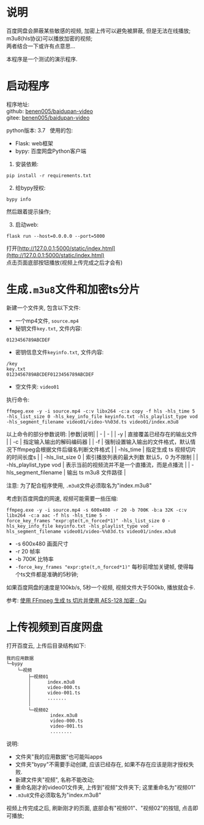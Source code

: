 # 说明
百度网盘会屏蔽某些敏感的视频, 加密上传可以避免被屏蔽, 但是无法在线播放;   
m3u8(hls协议)可以播放加密的视频;  
两者结合一下或许有点意思...

本程序是一个测试的演示程序.  

# 启动程序
程序地址:   
github: [benen005/baidupan-video](https://github.com/benen005/baidupan-video)  
gitee: [benen005/baidupan-video](https://gitee.com/benen005/baidupan-video)  

python版本: 3.7  
使用的包: 
- Flask: web框架
- bypy: 百度网盘Python客户端

1. 安装依赖:
```
pip install -r requirements.txt 
```

2. 给bypy授权: 
```
bypy info
```
然后跟着提示操作; 

3. 启动web: 
```
flask run --host=0.0.0.0 --port=5000
```
打开[http://127.0.0.1:5000/static/index.html](http://127.0.0.1:5000/static/index.html)  
点击页面底部按钮播放(视频上传完成之后才会有)

# 生成`.m3u8`文件和加密ts分片
新建一个文件夹, 包含以下文件: 
- 一个mp4文件, `source.mp4`
- 秘钥文件`key.txt`, 文件内容: 
```
0123456789ABCDEF
```
- 密钥信息文件`keyinfo.txt`, 文件内容: 
```
/key
key.txt
0123456789ABCDEF0123456789ABCDEF
```
- 空文件夹: `video01`

执行命令: 
```shell
ffmpeg.exe -y -i source.mp4 -c:v libx264 -c:a copy -f hls -hls_time 5 -hls_list_size 0 -hls_key_info_file keyinfo.txt -hls_playlist_type vod -hls_segment_filename video01/video-%%03d.ts video01/index.m3u8
```
以上命令的部分参数说明: 
|参数|说明|
| - | - |
| -y | 直接覆盖已经存在的输出文件 |
| -c | 指定输入输出的解码编码器 |
| -f | 强制设置输入输出的文件格式，默认情况下ffmpeg会根据文件后缀名判断文件格式 |
| -hls_time | 指定生成 ts 视频切片的时间长度s |
| -hls_list_size 0 | 索引播放列表的最大列数 默认5，0 为不限制 |
| -hls_playlist_type vod | 表示当前的视频流并不是一个直播流，而是点播流 |
| -hls_segment_filename | 输出 ts m3u8 文件路径 |

注意: 为了配合程序使用, `.m3u8`文件必须取名为"index.m3u8"  

考虑到百度网盘的网速, 视频可能需要一些压缩:   
```shell
ffmpeg.exe -y -i source.mp4 -s 600x480 -r 20 -b 700K -b:a 32K -c:v libx264 -c:a aac -f hls -hls_time 5 -force_key_frames "expr:gte(t,n_forced*1)" -hls_list_size 0 -hls_key_info_file keyinfo.txt -hls_playlist_type vod -hls_segment_filename video01/video-%%03d.ts video01/index.m3u8
```
- -s 600x480 画面尺寸
- -r 20 帧率
- -b 700K 比特率
- `-force_key_frames "expr:gte(t,n_forced*1)"` 每秒前增加关键帧, 使得每个ts文件都是准确的5秒钟;

如果百度网盘的速度是100kb/s, 5秒一个视频, 视频文件大于500kb, 播放就会卡.

参考: [使用 FFmpeg 生成 ts 切片并使用 AES-128 加密 · Qu](https://rockycoder.cn/ffmpeg/2018/10/26/Generate-encrypted-video.html)  

# 上传视频到百度网盘

打开百度云, 上传后目录结构如下: 
```
我的应用数据
└─bypy
    └─视频
        ├─视频01
        │      index.m3u8
        │      video-000.ts
        │      video-001.ts
        │      .......
        │
        └─视频02
                index.m3u8
                video-000.ts
                video-001.ts
                ........
```
说明:
- 文件夹"我的应用数据"也可能叫apps
- 文件夹"bypy"不需要手动创建, 应该已经存在, 如果不存在应该是刚才授权失败.
- 新建文件夹"视频", 名称不能改动;
- 重命名刚才的video01文件夹, 上传到"视频"文件夹下; 这里重命名为"视频01"
- `.m3u8`文件必须取名为"index.m3u8"

视频上传完成之后, 刷新刚才的页面, 底部会有"视频01"、"视频02"的按钮, 点击即可播放; 



